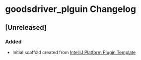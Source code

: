 <!-- Keep a Changelog guide -> https://keepachangelog.com -->

# goodsdriver_plguin Changelog

## [Unreleased]
### Added
- Initial scaffold created from [IntelliJ Platform Plugin Template](https://github.com/JetBrains/intellij-platform-plugin-template)
